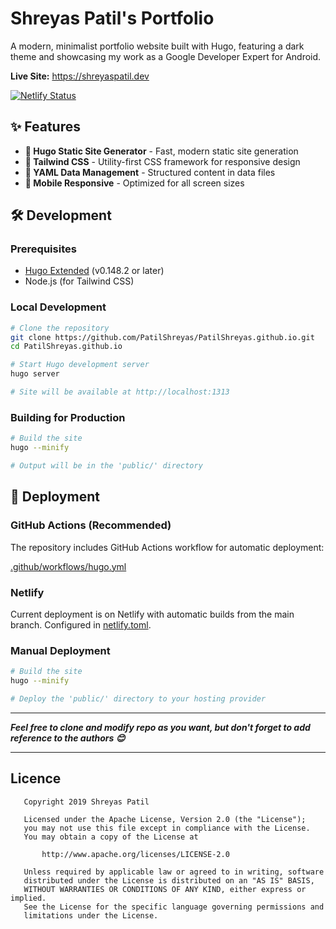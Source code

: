 # Shreyas Patil's Portfolio

A modern, minimalist portfolio website built with Hugo, featuring a dark theme and showcasing my work as a Google Developer Expert for Android.

**Live Site:** https://shreyaspatil.dev

[![Netlify Status](https://api.netlify.com/api/v1/badges/6433fffa-3b9a-4e6b-8eee-f0a4a8b86024/deploy-status)](https://app.netlify.com/sites/shreyaspatil/deploys)

## ✨ Features

- **🚀 Hugo Static Site Generator** - Fast, modern static site generation
- **🎨 Tailwind CSS** - Utility-first CSS framework for responsive design
- **📝 YAML Data Management** - Structured content in data files
- **📱 Mobile Responsive** - Optimized for all screen sizes

## 🛠️ Development

### Prerequisites
- [Hugo Extended](https://gohugo.io/installation/) (v0.148.2 or later)
- Node.js (for Tailwind CSS)

### Local Development
```bash
# Clone the repository
git clone https://github.com/PatilShreyas/PatilShreyas.github.io.git
cd PatilShreyas.github.io

# Start Hugo development server
hugo server

# Site will be available at http://localhost:1313
```

### Building for Production
```bash
# Build the site
hugo --minify

# Output will be in the 'public/' directory
```

## 🚀 Deployment

### GitHub Actions (Recommended)
The repository includes GitHub Actions workflow for automatic deployment:

[.github/workflows/hugo.yml](.github/workflows/hugo.yml)

### Netlify
Current deployment is on Netlify with automatic builds from the main branch.
Configured in [netlify.toml](netlify.toml).

### Manual Deployment
```bash
# Build the site
hugo --minify

# Deploy the 'public/' directory to your hosting provider
```

---
***Feel free to clone and modify repo as you want, but don't forget to add reference to the authors 😊***

---

## Licence
```
   Copyright 2019 Shreyas Patil

   Licensed under the Apache License, Version 2.0 (the "License");
   you may not use this file except in compliance with the License.
   You may obtain a copy of the License at

       http://www.apache.org/licenses/LICENSE-2.0

   Unless required by applicable law or agreed to in writing, software
   distributed under the License is distributed on an "AS IS" BASIS,
   WITHOUT WARRANTIES OR CONDITIONS OF ANY KIND, either express or implied.
   See the License for the specific language governing permissions and
   limitations under the License.
```

